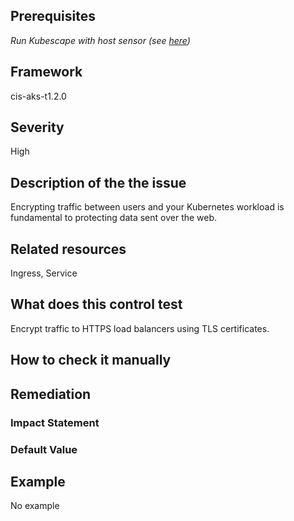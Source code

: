 ## Prerequisites
 *Run Kubescape with host sensor (see [here](https://hub.armo.cloud/docs/host-sensor))*
 
## Framework
cis-aks-t1.2.0
 
## Severity
High

## Description of the the issue
Encrypting traffic between users and your Kubernetes workload is fundamental to protecting data sent over the web.
 
## Related resources
Ingress, Service
 
## What does this control test
Encrypt traffic to HTTPS load balancers using TLS certificates.
 
## How to check it manually

## Remediation

 
### Impact Statement

### Default Value

## Example
No example
